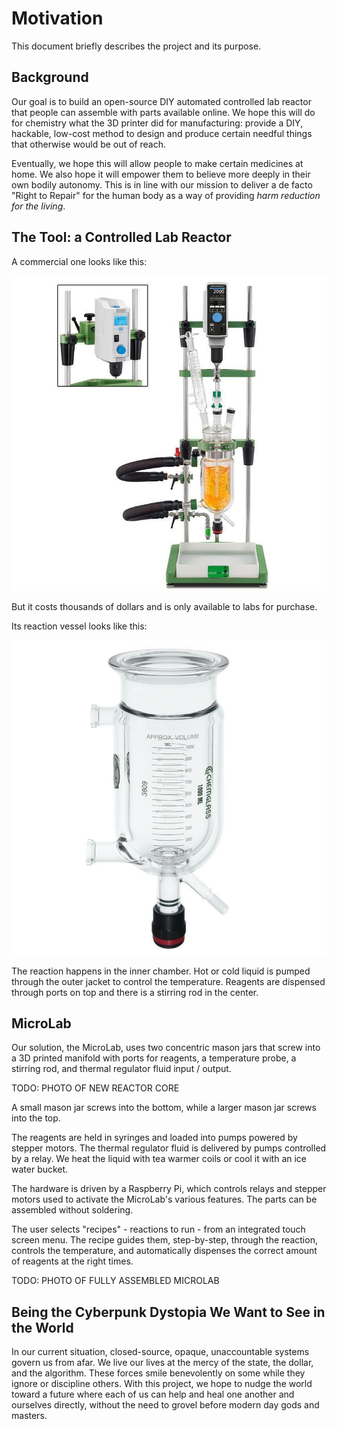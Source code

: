 # Motivation

This document briefly describes the project and its purpose.

## Background

Our goal is to build an open-source DIY automated controlled lab reactor that
people can assemble with parts available online. We hope this will do for chemistry
what the 3D printer did for manufacturing: provide a DIY, hackable, low-cost method to design and produce certain needful things that otherwise would be out of reach.

Eventually, we hope this will allow people to make certain medicines at home. We also hope it will empower them to believe more deeply in their own bodily autonomy. This is in line with our mission to deliver a de facto "Right to Repair" for the human body as a way of providing *harm reduction for the living*.

## The Tool: a Controlled Lab Reactor

A commercial one looks like this:

![commercial lab reactor](media/commercial-lab-reactor.jpg)

But it costs thousands of dollars and is only available to labs for purchase.

Its reaction vessel looks like this:

![commercial reaction vessel](media/commercial-reaction-vessel.jpg)

The reaction happens in the inner chamber. Hot or cold liquid is pumped
through the outer jacket to control the temperature. Reagents are dispensed
through ports on top and there is a stirring rod in the center.

## MicroLab

Our solution, the MicroLab, uses two concentric mason jars that
screw into a 3D printed manifold with ports for reagents, a temperature probe, a
stirring rod, and thermal regulator fluid input / output.

TODO: PHOTO OF NEW REACTOR CORE

A small mason jar screws into the bottom, while a larger mason jar screws into
the top.

The reagents are held in syringes and loaded into pumps powered by stepper motors.
The thermal regulator fluid is delivered by pumps controlled by a relay. We heat the liquid with tea
warmer coils or cool it with an ice water bucket.

The hardware is driven by a Raspberry Pi, which controls relays and stepper motors used to activate the MicroLab's various features. The parts can be assembled without soldering.

The user selects "recipes" - reactions to run - from an integrated touch screen menu. The recipe guides them, step-by-step, through the reaction, controls the temperature, and automatically dispenses the correct amount of reagents at the right times.

TODO: PHOTO OF FULLY ASSEMBLED MICROLAB

## Being the Cyberpunk Dystopia We Want to See in the World

In our current situation, closed-source, opaque, unaccountable systems govern us from afar. We live our lives at the mercy of the state, the dollar, and the algorithm. These forces smile benevolently on some while they ignore or discipline others. With this project, we hope to nudge the world toward a future where each of us can help and heal one another and ourselves directly, without the need to grovel before modern day gods and masters.